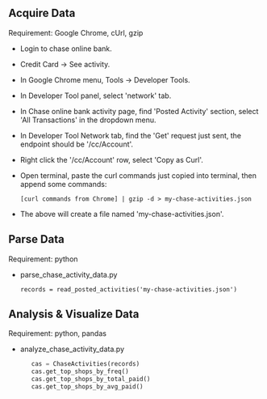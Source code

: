 
## Acquire Data ##
Requirement: Google Chrome, cUrl, gzip

- Login to chase online bank.
- Credit Card -> See activity.
- In Google Chrome menu, Tools -> Developer Tools.
- In Developer Tool panel, select 'network' tab.
- In Chase online bank activity page, find 'Posted Activity' section,
  select 'All Transactions' in the dropdown menu.
- In Developer Tool Network tab, find the 'Get' request just sent,
  the endpoint should be '/cc/Account'.
- Right click the '/cc/Account' row, select 'Copy as Curl'.
- Open terminal, paste the curl commands just copied into terminal,
  then append some commands:

  `[curl commands from Chrome] | gzip -d > my-chase-activities.json`
- The above will create a file named 'my-chase-activities.json'.

## Parse Data ##
Requirement: python

- parse_chase_activity_data.py

  `records = read_posted_activities('my-chase-activities.json')`

## Analysis & Visualize Data ##
Requirement: python, pandas

- analyze_chase_activity_data.py

  ```python
     cas = ChaseActivities(records)
     cas.get_top_shops_by_freq()
     cas.get_top_shops_by_total_paid()
     cas.get_top_shops_by_avg_paid()
  ```

